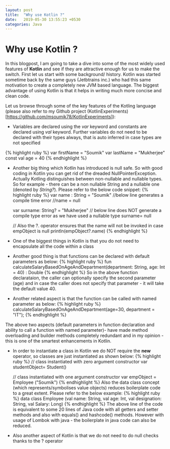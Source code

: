 ```yaml
---
layout: post
title:  "Why use Kotlin ?"
date:   2019-05-30 13:55:23 +0530
categories: Java
---
```


# Why use Kotlin ? 

In this blogpost, I am going to take a dive into some of the most widely used features of **Kotlin** and see if they are attractive 
enough for us to make the switch. First let us start with some background/ history. Kotlin was started sometime back by the same guys (Jetbtrains inc.) who had this same motivation to create a completely new JVM based language. The biggest advantage of using Kotlin is that it helps in writing much more concise and clean code.

Let us browse through some of the key features of the Kotling language (please also refer to my Github project (KotlinExperiments) [https://github.com/msoumik78/KotlinExperiments]):
* Variables are declared using the *var* keyword and constants are declared using *val* keyword. Further variables do not need to be declared with their types always, that is auto inferred in case types are not specified

{% highlight ruby %}
  var firstName = "Soumik"
  var lastName = "Mukherjee"
  const val age = 40
{% endhighlight %}

* Another big thing which Kotlin has introduced is null safe. So with good coding in Kotlin you can get rid of the dreaded NullPointerException. Actually Kotling distinguishes between non-nullable and nullable types. So for example - there can be a non nullable String and a nullable one (denoted by _String?_). Please refer to the below code snippet:
{% highlight ruby %}
    var name : String = "Soumik"
    //below line generates a compile time error
    //name = null

    var surname: String? = "Mukherjee"
    // below line does NOT generate a compile type error as we have used a nullable type
    surname= null
    
    // Also the ?. operator ensures that the name will not be invoked in case empObject is null
     println(empObject?.name)
{% endhighlight %}

* One of the biggest things in Kotlin is that you do not need to encapsulate all the code within a class
* Another good thing is that functions can be declared with default parameters as below:
{% highlight ruby %}
  fun calculateSalaryBasedOnAgeAndDepartment(department: String, age: Int = 40) : Double
{% endhighlight %}
So in the above function declarataion, the caller can optionally specify the second parameter (age) and in case the caller does not specify that parameter - it will take the default value 40.

* Another related aspect is that the function can be called with named parameter as below:
{% highlight ruby %}
  calculateSalaryBasedOnAgeAndDepartment(age=30, department = "IT");
{% endhighlight %}

The above two aspects (default parameters in function declaration and ability to call a function with named parameter)- have made method overloading and builder methods completely redundant and in my opinion - this is one of the smartest enhancements in Kotlin.

* In order to instantiate a class in Kotlin we do NOT require the **new** operator, so classes are just instantiated as shown below:
{% highlight ruby %}
  // class instantiated with zero argument constructor
  var studentObject= Student()
  
  // class instantiated with one argument constructor
  var empObject = Employee ("Soumik") 
{% endhighlight %}
Also the data class concept (which represents/symbolises value objects) reduces boilerplate code to a great extent. Please refer to the below example:
{% highlight ruby %}
  data class Employee (val name: String, val age: Int, val designation: String, val Salary: Long) 
{% endhighlight %}
The above line of the code is equivalent to some 20 lines of Java code with all getters and setter methods and also with equals() and hashcode() methods. However with usage of Lombok with java - the boilerplate in java code can also be reduced. 

* Also another aspect of Kotlin is that we do not need to do null checks thanks to the ? operator
